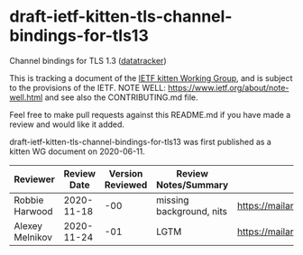 # draft-ietf-kitten-tls-channel-bindings-for-tls13
Channel bindings for TLS 1.3
([datatracker](https://datatracker.ietf.org/doc/draft-ietf-kitten-tls-channel-bindings-for-tls13/))

This is tracking a document of the [IETF kitten Working
Group](https://datatracker.ietf.org/wg/kitten), and is subject to the
provisions of the IETF.  NOTE WELL: https://www.ietf.org/about/note-well.html
and see also the CONTRIBUTING.md file.

Feel free to make pull requests against this README.md if you have made a
review and would like it added.

draft-ietf-kitten-tls-channel-bindings-for-tls13 was first published as a
kitten WG document on 2020-06-11.

| Reviewer        | Review Date | Version Reviewed | Review Notes/Summary     | Link to Review                                                            |
|-----------------|-------------|------------------|--------------------------|---------------------------------------------------------------------------|
| Robbie Harwood  | 2020-11-18  | -00              | missing background, nits | https://mailarchive.ietf.org/arch/msg/kitten/q_S6tD_VonAZCrU4i_gHHvUSOMs/ |
| Alexey Melnikov | 2020-11-24  | -01              | LGTM                     | https://mailarchive.ietf.org/arch/msg/kitten/EvD7KgaGM_0xhdLJzmUH7gsTcJ4/ |

